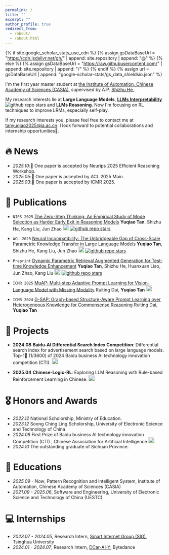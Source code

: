 ```yaml
---
permalink: /
title: ""
excerpt: ""
author_profile: true
redirect_from: 
  - /about/
  - /about.html
---
```


{% if site.google_scholar_stats_use_cdn %}
{% assign gsDataBaseUrl = "https://cdn.jsdelivr.net/gh/" | append: site.repository | append: "@" %}
{% else %}
{% assign gsDataBaseUrl = "https://raw.githubusercontent.com/" | append: site.repository | append: "/" %}
{% endif %}
{% assign url = gsDataBaseUrl | append: "google-scholar-stats/gs_data_shieldsio.json" %}

<span class='anchor' id='about-me'></span>

I'm the first year master student at <a href="http://www.ia.cas.cn/">the Institute of Automation, Chinese Academy of Sciences (CASIA)</a>, supervised by A.P. <a href="https://heshizhu.github.io/">Shizhu He </a>.

My research interests lie at **Large Language Models**, **[LLMs Interpretability](https://github.com/Trae1ounG/Awesome-Parametric-Knowledge-in-LLMs)**![github repo stars](https://img.shields.io/github/stars/Trae1ounG/Awesome-Parametric-Knowledge-in-LLMs) and **LLMs Reasoning**. Now I'm focusing on RL techniques to improve LRMs, especially self-play.

If my research interests you, please feel free to contact me at tanyuqiao2025@ia.ac.cn. I look forward to potential collaborations and internship opportunities🤗.

# 🔥 News
- *2025.10*:🎉 One paper is accepted by Neurips 2025 Efficient Reasoning Workshop.
- *2025.05*:🎉 One paper is accepted by ACL 2025 Main.
- *2025.03*:🎉 One paper is accepted by ICMR 2025. 

# 📝 Publications 
- `NIPS 2025` **<font color="#660000"></font>** [The Zero-Step Thinking: An Empirical Study of Mode Selection as Harder Early Exit in Reasoning Models](https://arxiv.org/abs/2510.19176) **Yuqiao Tan**, Shizhu He, Kang Liu, Jun Zhao <img style="height:14pt" src="https://img.shields.io/badge/-Zero-Step-Thinking-black?style=flat&logo=github"></a> [![github repo stars](https://img.shields.io/github/stars/Trae1ounG/Zero_Step_Thinking)](https://github.com/Trae1ounG/Zero_Step_Thinking)
  
- `ACL 2025` **<font color="#660000"></font>** [Neural Incompatibility: The Unbridgeable Gap of Cross-Scale Parametric Knowledge Transfer in Large Language Models](https://arxiv.org/abs/2505.14436) **Yuqiao Tan**, Shizhu He, Kang Liu, Jun Zhao   <a target="_self" href="https://github.com/Trae1ounG/Neural_Incompatibility"> <img style="height:14pt" src="https://img.shields.io/badge/-Neural_Incompatibility-black?style=flat&logo=github"></a> [![github repo stars](https://img.shields.io/github/stars/Trae1ounG/Neural_Incompatibility)](https://github.com/Trae1ounG/Neural_Incompatibility)

- `Preprint`  [Dynamic Parametric Retrieval Augmented Generation for Test-time Knowledge Enhancement](https://arxiv.org/abs/2503.23895) **Yuqiao Tan**, Shizhu He, Huanxuan Liao, Jun Zhao, Kang Liu   <a target="_self" href="https://github.com/Trae1ounG/DyPRAG"> <img style="height:14pt" src="https://img.shields.io/badge/-DyPRAG-black?style=flat&logo=github"></a> [![github repo stars](https://img.shields.io/github/stars/Trae1ounG/DyPRAG)](https://github.com/Trae1ounG/DyPRAG)

- `ICMR 2025` [MuAP: Multi-step Adaptive Prompt Learning for Vision-Language Model with Missing Modality](https://arxiv.org/abs/2409.04693) Ruiting Dai, **Yuqiao Tan**   <a target="_self" href="https://github.com/Trae1ounG/RobustPT"> <img style="height:14pt" src="https://img.shields.io/badge/-MuAP-black?style=flat&logo=github"></a>

- `ICMR 2024` [G-SAP: Graph-based Structure-Aware Prompt Learning over Heterogeneous Knowledge for Commonsense Reasoning](https://dl.acm.org/doi/abs/10.1145/3652583.3658040) Ruiting Dai, **Yuqiao Tan**



# 🤖 Projects
- **2024.08** **Baidu-AI Differential Search Index Competition**: Differential search index for advertisement search based on large language models. Top-1🥇 (1/3600) of 2024 Baidu business AI technology innovation competition (CTI). <a target="_self" href="https://github.com/Trae1ounG/2024-BaiduAI-LLM-DSI"> <img style="height:14pt" src="https://img.shields.io/badge/-BaiduAI-black?style=flat&logo=github"></a>
 <!-- ![github repo stars](https://img.shields.io/github/stars/Trae1ounG/2024-BaiduAI-LLM-DSI) -->
-  **2025.04** **Chinese-Logic-RL**: Exploring LLM Reasoning with Rule-based Reinforcement Learning in Chinese. <a target="_self" href="https://github.com/Trae1ounG/Chinese-Logic-RL"> <img style="height:14pt" src="https://img.shields.io/badge/-Chinese_Logic_RL-black?style=flat&logo=github"></a>

# 🎖 Honors and Awards
- *2022.12* National Scholorship, Ministry of Education.
- *2023.12* Soong Ching Ling Scholorship, University of Electronic Science and Technology of China
- *2024.08* First Prize of Baidu business AI technology innovation Competition (CTI) , Chinese Association for Artificial Intelligence  <a target="_self" href="https://baijiahao.baidu.com/s?id=1808718087282135583&wfr=spider&for=pc&searchword=2024%E7%99%BE%E5%BA%A6%E6%90%9C%E7%B4%A2%E5%88%9B%E6%96%B0%E5%A4%A7%E8%B5%9B&sShare=2"> <img style="height:14pt" src="https://img.shields.io/badge/-Report-black?style=flat&logo=google"></a>
- *2024.10* The outstanding graduate of Sichuan Province.

# 📖 Educations
- *2025.09 - Now*, Pattern Recognition and Intelligent System, Institute of Automation, Chinese Academy of Sciences (CASIA)
- *2021.09 - 2025.06*, Software and Engineering, University of Electronic Science and Technology of China (UESTC)


# 💻 Internships
- *2023.07 - 2024.05*, Research Intern, <a href="https://smartinternet.group/">Smart Internet Group (SIG)</a>, Tsinghua University
- *2024.01 - 2024.07*, Research Intern, <a href="https://www.dongchedi.com/">DCar-AI-Y</a>, Bytedance

<script type='text/javascript' id='clustrmaps' src='//cdn.clustrmaps.com/map_v2.js?cl=44b8d4&w=800&t=tt&d=Hsk2NMI2XogzrZh85JdligEVrhjt4kMfJHMdGbrrpJQ&cmn=3a61cc&cmo=53ffe3&co=343269'></script>